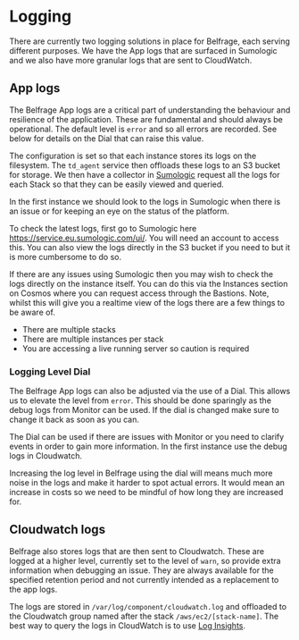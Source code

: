 # Logging

There are currently two logging solutions in place for Belfrage, each serving different purposes. We have the App logs that are surfaced in Sumologic and we also have more granular logs that are sent to CloudWatch.

## App logs

The Belfrage App logs are a critical part of understanding the behaviour and resilience of the application. These are fundamental and should always be operational. The default level is `error` and so all errors are recorded. See below for details on the Dial that can raise this value.

The configuration is set so that each instance stores its logs on the filesystem. The `td_agent` service then offloads these logs to an S3 bucket for storage. We then have a collector in [Sumologic](https://service.eu.sumologic.com/ui/) request all the logs for each Stack so that they can be easily viewed and queried.

In the first instance we should look to the logs in Sumologic when there is an issue or for keeping an eye on the status of the platform.

To check the latest logs, first go to Sumologic here https://service.eu.sumologic.com/ui/. You will need an account to access this. You can also view the logs directly in the S3 bucket if you need to but it is more cumbersome to do so.

If there are any issues using Sumologic then you may wish to check the logs directly on the instance itself. You can do this via the Instances section on Cosmos where you can request access through the Bastions. Note, whilst this will give you a realtime view of the logs there are a few things to be aware of.

* There are multiple stacks
* There are multiple instances per stack
* You are accessing a live running server so caution is required

### Logging Level Dial

The Belfrage App logs can also be adjusted via the use of a Dial. This allows us to elevate the level from `error`. This should be done sparingly as the debug logs from Monitor can be used. If the dial is changed make sure to change it back as soon as you can.

The Dial can be used if there are issues with Monitor or you need to clarify events in order to gain more information. In the first instance use the debug logs in Cloudwatch.

Increasing the log level in Belfrage using the dial will means much more noise in the logs and make it harder to spot actual errors. It would mean an increase in costs so we need to be mindful of how long they are increased for.

## Cloudwatch logs

Belfrage also stores logs that are then sent to Cloudwatch. These are logged at a higher level, currently set to the level of `warn`, so provide extra information when debugging an issue. They are always available for the specified retention period and not currently intended as a replacement to the app logs.

The logs are stored in `/var/log/component/cloudwatch.log` and offloaded to the Cloudwatch group named after the stack `/aws/ec2/[stack-name]`. The best way to query the logs in CloudWatch is to use [Log Insights](https://docs.aws.amazon.com/AmazonCloudWatch/latest/logs/CWL_QuerySyntax.html).